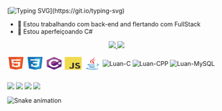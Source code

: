 [![Typing SVG](https://readme-typing-svg.herokuapp.com/?color=169c7b&size=42&center=true&vCenter=true&width=1150&lines=Hello+there!!+👋🏼;+My+name's+Luã+Lafayete;Software+Engineering+👨🏼‍💻;Welcome!😊;)](https://git.io/typing-svg)

- 🔭 Estou trabalhando com back-end and flertando com FullStack
- 🌱 Estou aperfeiçoando C#

<div align="center">
  <a href="https://github.com/luanlafayete">
  <img height="180em" src="https://github-readme-stats.vercel.app/api?username=luanlafayete&show_icons=true&theme=dark&include_all_commits=true&count_private=true"/>
  <img height="180em" src="https://github-readme-stats.vercel.app/api/top-langs/?username=luanlafayete&layout=compact&langs_count=7&theme=dark"/>
  </a>
</div>

<div style="display: inline_block"><br> 
  <img align="center" alt="Luan-HTML" height="30" width="40" src="https://raw.githubusercontent.com/devicons/devicon/master/icons/html5/html5-original.svg">
  <img align="center" alt="Luan-CSS" height="30" width="40" src="https://raw.githubusercontent.com/devicons/devicon/master/icons/css3/css3-original.svg">
  <img align="center" alt="Luan-Csharp" height="30" width="40" src="https://raw.githubusercontent.com/devicons/devicon/master/icons/csharp/csharp-original.svg"> 
  <img align="center" alt="Luan-JavaScript" height="30" width="40" src="https://raw.githubusercontent.com/devicons/devicon/master/icons/javascript/javascript-original.svg"> 
  <img align="center" alt="Luan-Java" height="30" width="40" src="https://raw.githubusercontent.com/devicons/devicon/master/icons/java/java-original.svg">  
  <img align="center" alt="Luan-C" height="30"  src="https://cdn.jsdelivr.net/gh/devicons/devicon/icons/c/c-original.svg" />
  <img align="center" alt="Luan-CPP" height="30" src="https://cdn.jsdelivr.net/gh/devicons/devicon/icons/cplusplus/cplusplus-original.svg" />
  <img align="center" alt="Luan-MySQL" height="30" src="https://cdn.jsdelivr.net/gh/devicons/devicon/icons/mysql/mysql-original-wordmark.svg" /> 
</div>

##

<div> 
  <a href="https://www.instagram.com/luanlafayete" target="_blank"><img src="https://img.shields.io/badge/-Instagram-%23E4405F?style=for-the-badge&logo=instagram&logoColor=white" target="_blank"></a>
 	<a href="https://www.twitch.tv/lulafayete" target="_blank"><img src="https://img.shields.io/badge/Twitch-9146FF?style=for-the-badge&logo=twitch&logoColor=white" target="_blank"></a> 
  <a href = "mailto:luanlafayete@gmail.com"><img src="https://img.shields.io/badge/-Gmail-%23333?style=for-the-badge&logo=gmail&logoColor=white" target="_blank"></a>
  <a href="https://www.linkedin.com/in/lu%C3%A3-lafayete-salgado-42467a42/" target="_blank"><img src="https://img.shields.io/badge/-LinkedIn-%230077B5?style=for-the-badge&logo=linkedin&logoColor=white" target="_blank"></a> 
 
  ![Snake animation](https://github.com/luanlafayete/luanlafayete/blob/output/github-contribution-grid-snake.svg)
 
</div>
